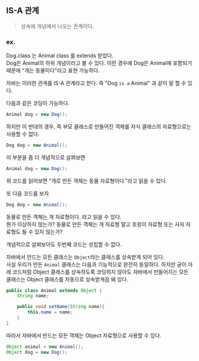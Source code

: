 ## IS-A 관계
> 상속에 개념에서 나오는 관계이다.  

### ex. 
Dog.class 는 Animal class 를 extends 받았다.  
Dog은 Animal의 하위 개념이라고 볼 수 있다. 이런 경우에 Dog은 Animal에 포함되기 때문에 "개는 동물이다"라고 표현 가능하다.  

자바는 이러한 관계를 IS-A 관계라고 한다. 즉 "Dog `is a` Animal" 과 같이 말 할 수 있다.

다음과 같은 코딩이 가능하다.  
```java
Animal dog = new Dog();
```

하지만 이 반대의 경우, 즉 부모 클래스로 만들어진 객체를 자식 클래스의 자료형으로는 사용할 수 없다.  
```java
Dog dog = new Animal();
```

이 부분을 좀 더 개념적으로 살펴보면
```java
Animal dog = new Dog();
```

위 코드를 읽어보면 "개로 만든 객체는 동물 자료형이다."라고 읽을 수 있다.

또 다음 코드를 보자
```java
Dog dog = new Animal();
```
동물로 만든 객체는 개 자료형이다. 라고 읽을 수 있다.  
뭔가 이상하지 않는가? 동물로 만든 객체는 개 자료형 말고 호랑이 자료형 또는 사자 자료형도 될 수 있지 않는가?

개념적으로 살펴보아도 두번째 코드는 성립할 수 없다. 

자바에서 만드는 모든 클래스는 `Object`라는 클래스를 상속받게 되어 있다.  
사실 우리가 만든 `Animal` 클래스는 다음과 기능적으로 완전히 동일하다.  하지만 굳이 아래 코드처럼 Object 클래스를 상속하도록 코딩하지 않아도 자바에서 만들어지는 모든 클래스는 Object 클래스를 자동으로 상속받게끔 돼 있다.  

```java
public class Animal extends Object {
    String name;

    public void setName(String name){
        this.name = name;
    }
}
```

따라서 자바에서 만드는 모든 객체는 Object 자료형으로 사용할 수 있다.
```java
Object animal = new Animal();
Object dog = new Dog();
```
